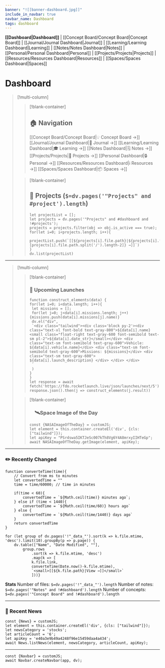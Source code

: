 ```yaml
---
banner: "![[banner-dashboard.jpg]]"
include_in_navbar: true
navbar_name: Dashboard
tags: dashboard
---
```


**[[Dashboard|Dashboard]]** | [[Concept Board/Concept Board|Concept Board]] | [[Journal/Journal Dashboard|Journal]] | [[Learning/Learning Dashboard|Learning]] | [[Notes/Notes Dashboard|Notes]] | [[Personal/Personal Dashboard|Personal]] | [[Projects/Projects|Projects]] | [[Resources/Resources Dashboard|Resources]] | [[Spaces/Spaces Dashboard|Spaces]]
# Dashboard
>[!multi-column]
>>[!blank-container]
>>## 🏠  Navigation
>>[[Concept Board/Concept Board|💡  Concept Board →]]
>>[[Journal/Journal Dashboard|📘 Journal →]]
>>[[Learning/Learning Dashboard|🎓  Learning →]]
>>[[Notes Dashboard|🗒️  Notes →]]
>>[[Projects/Projects|📐  Projects →]]
>>[[Personal Dashboard|🔒  Personal →]]
>>[[Resources/Resources Dashboard|ℹ️  Resources →]]
>>[[Spaces/Spaces Dashboard|📦  Spaces →]]
>
>>[!blank-container]
>>## 📐  Projects (`$=dv.pages('"Projects" and #project').length`)
>>```dataviewjs
>>let projectList = [];
>>let projects = dv.pages('"Projects" and #dashboard and !#projects');
>>projects = projects.filter(obj => obj.is_active === true);
>>for(let i=0; i<projects.length; i++){
>>	projectList.push(`[[${projects[i].file.path}|${projects[i].file.path.split('/')[projects[i].file.path.split('/').length-2]} →]]`)
>>}
>>dv.list(projectList)
>>```
---
>[!multi-column]
>>[!blank-container]
>>### 🚀 Upcoming Launches
>>```dataviewjs
>>function construct_elements(data) {
>>for(let i=0; i<data.length; i++){
>>	let missions = [];
>>	for(let j=0; j<data[i].missions.length; j++){missions.push(data[i].missions[j].name)}
>>	dv.el("div", 
>>	`<div class="tailwind"><div class='block py-2'><div class="text-xl font-bold text-gray-800">${data[i].name}<small class="float-right text-gray-600 font-semibold text-sm pl-2">${data[i].date_str}</small></div> <div class="text-sm font-semibold text-gray-600">Vehicle: ${data[i].vehicle.name}</div> <div class="text-sm font-semibold text-gray-600">Missions: ${missions}</div> <div class="text-sm text-gray-600"> ${data[i].launch_description} </div> </div> </div>
>>	`
>>	)
>>}
>>}
>>let response = await fetch('https://fdo.rocketlaunch.live/json/launches/next/5') 
>>response.json().then(j => construct_elements(j.result))
>>```
>
>>[!blank-container]
>>### &emsp;🛰️Space Image of the Day
>>```dataviewjs
>>const {NASAImageOfTheDay} = customJS;
>>let element = this.container.createEl('div', {cls: ["tailwind"]});
>>let apiKey = "PSrdswa5IKTJeSc007kTh8Vg6Y4A8mrxyIIHTeGp";
>>await NASAImageOfTheDay.getImage(element, apiKey);
>>```

---
### ✏️  Recently Changed
```dataviewjs
function converteTime(time){
	// Convert from ms to minutes
	let convertedTime = ""
	time = time/60000; // time in minutes

	if(time < 60){
		convertedTime = `${Math.ceil(time)} minutes ago`;
	} else if (time < 1440){
		convertedTime = `${Math.ceil(time/60)} hours ago`
	} else {
		convertedTime = `${Math.ceil(time/1440)} days ago`
	}	
	return convertedTime
}

for (let group of dv.pages('!"_data_"').sort(k => k.file.mtime, 'desc').limit(10).groupBy(p => p.page)) {
	dv.table(["Name", "Date Modified", ""], 
		group.rows
			.sort(k => k.file.mtime, 'desc')
			.map(k => [
			k.file.link, 
			converteTime(Date.now()-k.file.mtime),
			`<small>[[${k.file.path}|View →]]</small>`
			]))}
```

**Stats**
Number of files: `$=dv.pages('!"_data_"').length`
Number of notes: `$=dv.pages('"Notes" and !#dashboard').length`
Number of concepts: `$=dv.pages('"Concept Board" and !#dashboard').length`

---

### 📰 Recent News
```dataviewjs
const {News} = customJS;
let element = this.container.createEl('div', {cls: ["tailwind"]});
let newsCategory = 'stocks';
let articleCount = '6';
let apiKey = 'e40a3e9b49a4248f96e15459daa4a434';
await News.listNews(element, newsCategory, articleCount, apiKey);
```
---
```dataviewjs
const {Navbar} = customJS;
await Navbar.createNavbar(app, dv); 
```